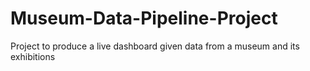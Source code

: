 # Museum-Data-Pipeline-Project
Project to produce a live dashboard given data from a museum and its exhibitions
